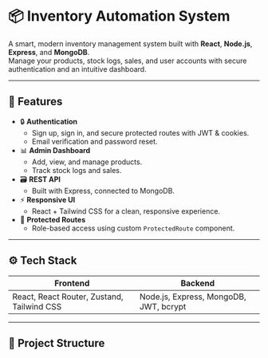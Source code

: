 # 📦 Inventory Automation System

A smart, modern inventory management system built with **React**, **Node.js**, **Express**, and **MongoDB**.  
Manage your products, stock logs, sales, and user accounts with secure authentication and an intuitive dashboard.

---

## 🚀 Features

- 🔒 **Authentication**
  - Sign up, sign in, and secure protected routes with JWT & cookies.
  - Email verification and password reset.
- 📊 **Admin Dashboard**
  - Add, view, and manage products.
  - Track stock logs and sales.
- 🗃️ **REST API**
  - Built with Express, connected to MongoDB.
- ⚡ **Responsive UI**
  - React + Tailwind CSS for a clean, responsive experience.
- 🧩 **Protected Routes**
  - Role-based access using custom `ProtectedRoute` component.

---

## ⚙️ Tech Stack

| Frontend | Backend |
| -------- | ------- |
| React, React Router, Zustand, Tailwind CSS | Node.js, Express, MongoDB, JWT, bcrypt |

---

## 📂 Project Structure

